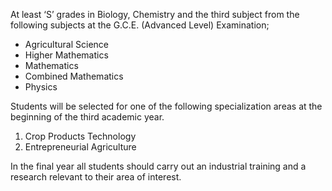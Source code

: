 At least ‘S’ grades in Biology, Chemistry and the third subject from the following subjects
at the G.C.E. (Advanced Level) Examination;
   - Agricultural Science
   - Higher Mathematics
   - Mathematics
   - Combined Mathematics
   - Physics

Students will be selected for one of the following specialization areas at the beginning of
the third academic year.
1. Crop Products Technology
2. Entrepreneurial Agriculture

In the final year all students should carry out an industrial training and a research relevant
to their area of interest.
